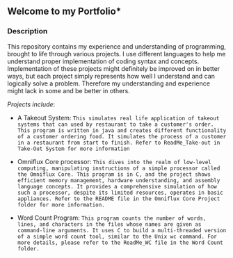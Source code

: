 ## Welcome to my Portfolio*

### Description
This repository contains my experience and understanding of programming, brought to life through various projects. I use different languages to help me understand proper implementation of coding syntax and concepts.
Implementation of these projects might definitely be improved on in better ways, but each project simply represents how well I understand and can logically solve a problem. Therefore my understanding and experience might lack in some and be better in others.

_Projects include_: 

- A Takeout System: `This simulates real life application of takeout systems that can used by restaurant to take a customer's order. This program is written in java and creates different functionality of a customer ordering food. It simulates the process of a customer in a restaurant from start to finish. Refer to ReadMe_Take-out in Take-Out System for more information`

- Omniflux Core processor: `This dives into the realm of low-level computing, manipulating instructions of a simple processor called the Omniflux Core. This program is in C, and the project shows efficient memory management, hardware understanding, and assembly language concepts. It provides a comprehensive simulation of how such a processor, despite its limited resources, operates in basic appliances. Refer to the README file in the Omniflux Core Project folder for more information.`

-  Word Count Program: `This program counts the number of words, lines, and characters in the files whose names are given as command-line arguments. It uses C to build a multi-threaded version of a simple word count tool, similar to the Unix wc command. For more details, please refer to the ReadMe_WC file in the Word Count folder.`

